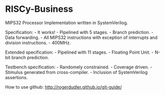 # RISCy-Business
MIPS32 Processor Implementation written in SystemVerilog.

Specification:
    - It works!
    - Pipelined with 5 stages.
    - Branch prediction.
    - Data forwarding.
    - All MIPS32 instructions with exception of interrupts and division instructions.
    - 400MHz.
    
Extended specification:
    - Pipelined with 11 stages.
    - Floating Point Unit.
    - N-bit branch prediction.
    
Testbench specification:
    - Randomely constrained.
    - Coverage driven.
    - Stimulus generated from cross-compiler.
    - Inclusion of SystemVerilog assertions.
    
How to use github:
http://rogerdudler.github.io/git-guide/
    
